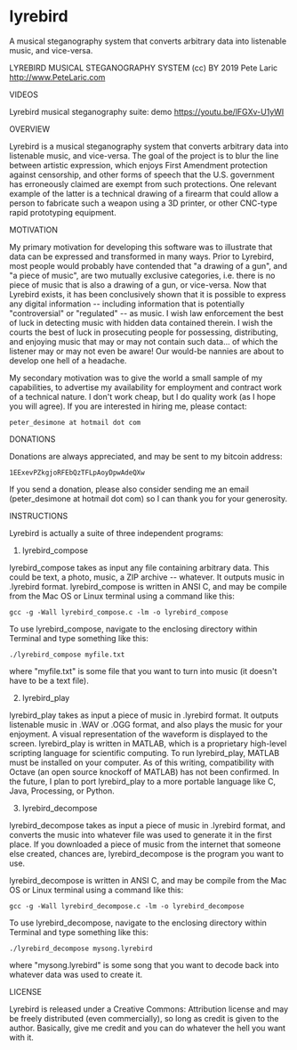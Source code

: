 # lyrebird
A musical steganography system that converts arbitrary data into listenable music, and vice-versa.

LYREBIRD MUSICAL STEGANOGRAPHY SYSTEM
(cc) BY 2019 Pete Laric
http://www.PeteLaric.com



VIDEOS

Lyrebird musical steganography suite: demo
https://youtu.be/lFGXv-U1yWI



OVERVIEW

Lyrebird is a musical steganography system that converts arbitrary data into listenable music, and vice-versa.  The goal of the project is to blur the line between artistic expression, which enjoys First Amendment protection against censorship, and other forms of speech that the U.S. government has erroneously claimed are exempt from such protections.  One relevant example of the latter is a technical drawing of a firearm that could allow a person to fabricate such a weapon using a 3D printer, or other CNC-type rapid prototyping equipment.



MOTIVATION

My primary motivation for developing this software was to illustrate that data can be expressed and transformed in many ways.  Prior to Lyrebird, most people would probably have contended that "a drawing of a gun", and "a piece of music", are two mutually exclusive categories, i.e. there is no piece of music that is also a drawing of a gun, or vice-versa.  Now that Lyrebird exists, it has been conclusively shown that it is possible to express any digital information -- including information that is potentially "controversial" or "regulated" -- as music.  I wish law enforcement the best of luck in detecting music with hidden data contained therein.  I wish the courts the best of luck in prosecuting people for possessing, distributing, and enjoying music that may or may not contain such data... of which the listener may or may not even be aware!  Our would-be nannies are about to develop one hell of a headache.

My secondary motivation was to give the world a small sample of my capabilities, to advertise my availability for employment and contract work of a technical nature.  I don't work cheap, but I do quality work (as I hope you will agree).  If you are interested in hiring me, please contact:

	peter_desimone at hotmail dot com



DONATIONS

Donations are always appreciated, and may be sent to my bitcoin address:

	1EExevPZkgjoRFEbQzTFLpAoyDpwAdeQXw

If you send a donation, please also consider sending me an email (peter_desimone at hotmail dot com) so I can thank you for your generosity.



INSTRUCTIONS

Lyrebird is actually a suite of three independent programs:


1) lyrebird_compose

lyrebird_compose takes as input any file containing arbitrary data.  This could be text, a photo, music, a ZIP archive -- whatever.  It outputs music in .lyrebird format.  lyrebird_compose is written in ANSI C, and may be compile from the Mac OS or Linux terminal using a command like this:

	gcc -g -Wall lyrebird_compose.c -lm -o lyrebird_compose

To use lyrebird_compose, navigate to the enclosing directory within Terminal and type something like this:

	./lyrebird_compose myfile.txt

where "myfile.txt" is some file that you want to turn into music (it doesn't have to be a text file).


2) lyrebird_play

lyrebird_play takes as input a piece of music in .lyrebird format.  It outputs listenable music in .WAV or .OGG format, and also plays the music for your enjoyment.  A visual representation of the waveform is displayed to the screen.  lyrebird_play is written in MATLAB, which is a proprietary high-level scripting language for scientific computing.  To run lyrebird_play, MATLAB must be installed on your computer.  As of this writing, compatibility with Octave (an open source knockoff of MATLAB) has not been confirmed.  In the future, I plan to port lyrebird_play to a more portable language like C, Java, Processing, or Python.


3) lyrebird_decompose

lyrebird_decompose takes as input a piece of music in .lyrebird format, and converts the music into whatever file was used to generate it in the first place.  If you downloaded a piece of music from the internet that someone else created, chances are, lyrebird_decompose is the program you want to use.

lyrebird_decompose is written in ANSI C, and may be compile from the Mac OS or Linux terminal using a command like this:

	gcc -g -Wall lyrebird_decompose.c -lm -o lyrebird_decompose

To use lyrebird_decompose, navigate to the enclosing directory within Terminal and type something like this:

	./lyrebird_decompose mysong.lyrebird

where "mysong.lyrebird" is some song that you want to decode back into whatever data was used to create it.



LICENSE

Lyrebird is released under a Creative Commons: Attribution license and may be freely distributed (even commercially), so long as credit is given to the author.  Basically, give me credit and you can do whatever the hell you want with it.
